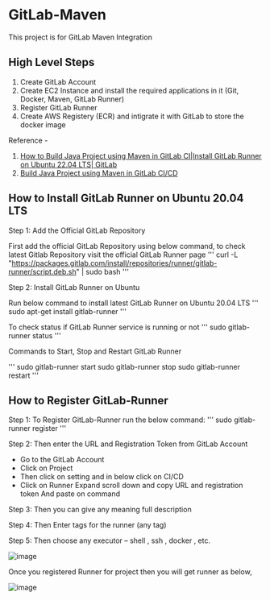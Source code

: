 # GitLab-Maven
This project is for GitLab Maven Integration

## High Level Steps 
1. Create GitLab Account
2. Create EC2 Instance and install the required applications in it (Git, Docker, Maven, GitLab Runner)
3. Register GitLab Runner
4. Create AWS Registery (ECR) and intigrate it with GitLab to store the docker image 

Reference - 
1. [How to Build Java Project using Maven in GitLab CI|Install GitLab Runner on Ubuntu 22.04 LTS| GitLab](https://youtu.be/yz8Hlwvc3Ek?si=VuDN8tsUNViFe6Qh)
2. [Build Java Project using Maven in GitLab CI/CD](https://www.fosstechnix.com/build-java-project-using-maven-in-gitlab-ci-cd/)
   
## How to Install GitLab Runner on Ubuntu 20.04 LTS

Step 1: Add the Official GitLab Repository

First add the official GitLab Repository using below command, to check latest Gitlab Repository visit the official GitLab Runner page
'''
curl -L "https://packages.gitlab.com/install/repositories/runner/gitlab-runner/script.deb.sh" | sudo bash
'''

Step 2: Install GitLab Runner on Ubuntu

Run below command to install latest GitLab Runner on Ubuntu 20.04 LTS
'''
sudo apt-get install gitlab-runner
'''

To check status if GitLab Runner service is running or not
'''
sudo gitlab-runner status
'''

Commands to Start, Stop and Restart GitLab Runner

'''
sudo gitlab-runner start
sudo gitlab-runner stop
sudo gitlab-runner restart
'''

## How to Register GitLab-Runner

Step 1: To Register GitLab-Runner run the below command:
'''
sudo gitlab-runner register
'''

Step 2: Then enter the URL and Registration Token from GitLab Account

- Go to the GitLab Account
- Click on Project
- Then click on setting and in below click on CI/CD
- Click on Runner Expand  scroll down and copy URL and registration token And paste on command

Step 3: Then you can give any meaning full description

Step 4: Then Enter tags for the runner (any tag)

Step 5: Then choose any executor – shell , ssh , docker , etc.

![image](https://github.com/anand40090/GitLab-Maven/assets/32446706/5e5e2063-80e7-4833-94b7-99f481e24692)

Once you registered Runner for project then you will get runner as below,

![image](https://github.com/anand40090/GitLab-Maven/assets/32446706/c8f36501-1a92-4008-8d8f-41858278885e)

